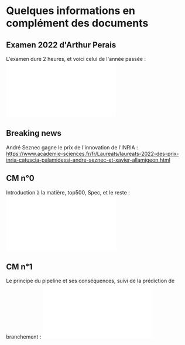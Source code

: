 # Quelques informations en complément des documents

## Examen 2022 d'Arthur Perais
L'examen dure 2 heures, et voici celui de l'année passée : ![examen 2022](exam_2022.pdf)
## Breaking news

André Seznec gagne le prix de l'innovation de l'INRIA : https://www.academie-sciences.fr/fr/Laureats/laureats-2022-des-prix-inria-catuscia-palamidessi-andre-seznec-et-xavier-allamigeon.html

## CM n°0

Introduction à la matière, top500, Spec, et le reste : ![Intro](0_Intro.pdf)

## CM n°1

Le principe du pipeline et ses conséquences, suivi de la prédiction de branchement : ![Pipeline et prédiction](1_Pipelining.pdf)

<!--
### Introduction sur les caches

Programme qui met en évidence le comportement du cache:
```C
echo '
#include <stdint.h>
volatile double x[1024][1024] = {{1.,1.}};
int main(void)
{
   int32_t i, j, k;
   /* On répète 1024 fois pour avoir un temps significatif */
   for (k = 0; k < 1024; k++)
       for (i = 0; i < 1024; i++)   /* i : indice des colonnes */
           for (j = 0; j < 1024; j++) /* j : indice des lignes */
            x[i][j] = 2 * x[i][j]+k;
   return 0;
}' | gcc -O3 -x c -o cache - && perf stat -d ./cache
```
Et on refait la même chose en échangeant les 2 boucles les plus imbriquées.
On peut remplacer `perf ...` par `time` si on juste voir les temps.

Question : que se passe-t-il si l'on retire le qualificatif `volatile` au tableau `x` ? Pourquoi ?

Principe du cache et emplacements possibles des lignes de mémoire: ![Photo du tableau](20220926_112040.jpg)

Design d'un cache à correspondance directe: ![Photo du tableau](20220926_112042.jpg)
Design d'un cache associatif par ensemble, avec 128 ensembles de 2 voies chacun: ![Photos du tableau](20220926_112048.jpg)

Ajout du remarquable travail de Master de Damien Gille (qui travaille chez ArianeEspace après être passé chez ARM) sur les politiques de remplacement dans les caches.

## CM n°2
Le pipeline sa vie son œuvre, RAS.

## CM n°3
En cours
--!>
